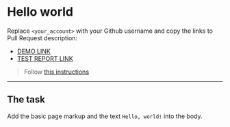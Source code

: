 # Hello world
Replace `<your_account>` with your Github username and copy the links to Pull Request description:
- [DEMO LINK](https://vo7kov.github.io/layout_hello-world/)
- [TEST REPORT LINK](https://vo7kov.github.io/layout_hello-world/report/html_report/)

> Follow [this instructions](https://mate-academy.github.io/layout_task-guideline/#how-to-solve-the-layout-tasks-on-github)
___

## The task
Add the basic page markup and the text `Hello, world!` into the body.
